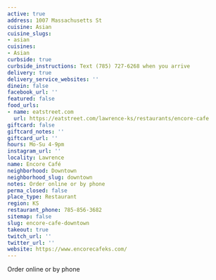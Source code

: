 ```yaml
---
active: true
address: 1007 Massachusetts St
cuisine: Asian
cuisine_slugs:
- asian
cuisines:
- Asian
curbside: true
curbside_instructions: Text (785) 727-6268 when you arrive
delivery: true
delivery_service_websites: ''
dinein: false
facebook_url: ''
featured: false
food_urls:
- name: eatstreet.com
  url: https://eatstreet.com/lawrence-ks/restaurants/encore-cafe
giftcard: false
giftcard_notes: ''
giftcard_url: ''
hours: Mo-Su 4-9pm
instagram_url: ''
locality: Lawrence
name: Encore Café
neighborhood: Downtown
neighborhood_slug: downtown
notes: Order online or by phone
perma_closed: false
place_type: Restaurant
region: KS
restaurant_phone: 785-856-3682
sitemap: false
slug: encore-cafe-downtown
takeout: true
twitch_url: ''
twitter_url: ''
website: https://www.encorecafeks.com/
---
```


Order online or by phone